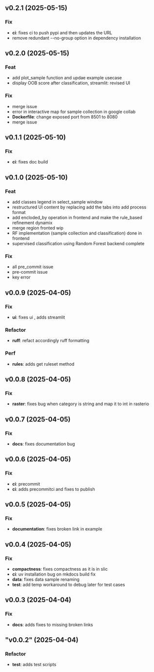 ## v0.2.1 (2025-05-15)

### Fix

- **ci**: fixes ci to push pypi and then updates the URL
- remove redundant --no-group option in dependency installation

## v0.2.0 (2025-05-15)

### Feat

- add plot_sample function and updae example usecase
- display OOB score after classification, streamlit: revised UI

### Fix

- merge issue
- error in interactive map for sample collection  in google collab
- **Dockerfile**: change exposed port from 8501 to 8080
- merge issue

## v0.1.1 (2025-05-10)

### Fix

- **ci**: fixes doc build

## v0.1.0 (2025-05-10)

### Feat

- add classes legend in select_sample window
- restructured UI content by replacing add the tabs into add process format
- add encloded_by operation in frontend and make the rule_based refinement dynamix
- merge region fronted wip
- RF implementation (sample collection and classification) done in frontend
- supervised classification using Random Forest backend complete

### Fix

- all pre_commit issue
- pre-commit issue
- key error

## v0.0.9 (2025-04-05)

### Fix

- **ui**: fixes ui , adds streamlit

### Refactor

- **ruff**: refact accordingly ruff formatting

### Perf

- **rules**: adds get ruleset method

## v0.0.8 (2025-04-05)

### Fix

- **raster**: fixes bug when category is string and map it to int in rasterio

## v0.0.7 (2025-04-05)

### Fix

- **docs**: fixes documentation bug

## v0.0.6 (2025-04-05)

### Fix

- **ci**: precommit
- **ci**: adds precommitci and fixes to publish

## v0.0.5 (2025-04-05)

### Fix

- **documentation**: fixes broken link in example

## v0.0.4 (2025-04-05)

### Fix

- **compactness**: fixes compactness as it is in slic
- **ci**: uv installation bug on mkdocs build fix
- **data**: fixes data sample renaming
- **test**: add temp workaround to debug later for test cases

## v0.0.3 (2025-04-04)

### Fix

- **docs**: adds fixes to missing broken links

## "v0.0.2" (2025-04-04)

### Refactor

- **test**: adds test scripts
